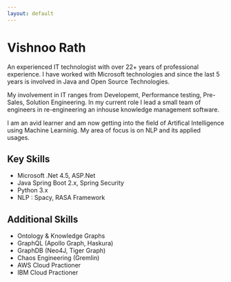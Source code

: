 ```yaml
---
layout: default
---
```

# Vishnoo Rath
An experienced IT technologist with over 22+ years of professional experience.
I have worked with Microsoft technologies and since the last 5 years is involved in Java and Open Source Technologies.

My involvement in IT ranges from Developemt, Performance testing, Pre-Sales, Solution Engineering. In my current role
I lead a small team of engineers in re-engineering an inhouse knowledge management software.

I am an avid learner and am now getting into the field of Artifical Intelligence using Machine Learninig. 
My area of focus is on NLP and its applied usages.


## Key Skills

- Microsoft .Net 4.5, ASP.Net
- Java Spring Boot 2.x, Spring Security
- Python 3.x
- NLP : Spacy, RASA Framework

## Additional Skills
- Ontology & Knowledge Graphs
- GraphQL (Apollo Graph, Haskura)
- GraphDB (Neo4J, Tiger Graph)
- Chaos Engineering (Gremlin)
- AWS Cloud Practioner
- IBM Cloud Practioner
